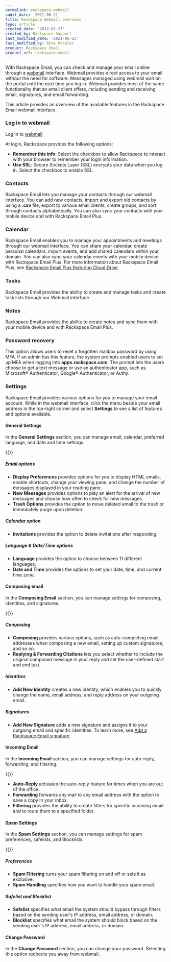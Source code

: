 ```yaml
---
permalink: rackspace-webmail
audit_date: '2021-06-21'
title: Rackspace Webmail overview
type: article
created_date: '2012-05-27'
created_by: Rackspace Support
last_modified_date: '2021-06-21'
last_modified_by: Rose Morales
product: Rackspace Email
product_url: rackspace-email
---
```


With Rackspace Email, you can check and manage your email online through a
[webmail](https://www.rackspace.com/email-hosting/webmail) interface. Webmail
provides direct access to your email without the need for software. Messages
managed using webmail wait on the portal until the next time you log in.
Webmail provides most of the same functionality that an email client offers,
including sending and receiving email, signatures, and email forwarding.

This article provides an overview of the available features in the Rackspace
Email webmail interface.

### Log in to webmail

Log in to [webmail](https://apps.rackspace.com/)

At login, Rackspace provides the following options:

- **Remember this info**: Select the checkbox to allow Rackspace to interact with your browser to remember your login information.
- **Use SSL**: Secure Sockets Layer (SSL) encrypts your data when you log in. Select the checkbox to enable SSL.

### Contacts

Rackspace Email lets you manage your contacts through our webmail interface. You can add new contacts,
import and export old contacts by using a **.csv** file, export to various email clients, create groups,
and sort through contacts alphabetically. You can also sync your contacts with your mobile device and
with Rackspace Email Plus.

### Calendar

Rackspace Email enables you to manage your appointments and meetings through our webmail interface.
You can share your calendar, create personal calendars, import events, and add shared calendars
within your domain. You can also sync your calendar events with your mobile device with Rackspace
Email Plus. For more information about Rackspace Email Plus, see
[Rackspace Email Plus featuring Cloud Drive](https://www.rackspace.com/en-us/email-hosting/webmail/cloud-drive).

### Tasks

Rackspace Email provides the ability to create and manage tasks and create task lists through
our Webmail interface.

### Notes

Rackspace Email provides the ability to create notes and sync them with your mobile device and
with Rackspace Email Plus.

### Password recovery

This option allows users to reset a forgotten mailbox password by using MFA. If an admin has
this feature, the system prompts enabled users to set up MFA when logging into **apps.rackspace.com**.
The prompt lets the users choose to get a text message or use an authenticator app, such as
Microsoft&reg; Authenticator, Google&reg; Authenticator, or Authy.

### Settings

Rackspace Email provides various options for you to manage your email account. While in the
webmail interface, click the menu beside your email address in the top-right corner and select
**Settings** to see a list of features and options available.

#### General Settings

In the **General Settings** section, you can manage email, calendar,
preferred language, and date and time settings.

{{<image src="general_settings.png" alt="" title="">}}

##### Email options

- **Display Preferences** provides options for you to display HTML emails,
  enable shortcuts, change your viewing pane, and change the number of messages
  displayed in your reading pane.
- **New Messages** provides options to play an alert for the arrival of new
  messages and choose how often to check for new messages.
- **Trash Options** provides the option to move deleted email to the trash or
  immediately purge upon deletion.

##### Calendar option

- **Invitations** provides the option to delete invitations after responding.

##### Language & Date/Time options

- **Language** provides the option to choose between 11 different languages.
- **Date and Time** provides the options to set your date, time, and current time zone.

#### Composing email

In the **Composing Email** section, you can manage settings for composing, identities, and signatures.

{{<image src="composing_email.png" alt="" title="">}}

##### Composing

- **Composing** provides various options, such as auto-completing email addresses when
  composing a new email, setting up custom signatures, and so on.
- **Replying & Forwarding Citations** lets you select whether to include the original
  composed message in your reply and set the user-defined start and end text.

##### Identities

- **Add New Identity** creates a new identity, which enables you to quickly change the name,
  email address, and reply address on your outgoing email.

##### Signatures

- **Add New Signature** adds a new signature and assigns it to your outgoing email and specific
  identities. To learn more, see [Add a Rackspace Email signature](/support/how-to/adding-a-signature-to-rackspace-email).

#### Incoming Email

In the **Incoming Email** section, you can manage settings for auto-reply, forwarding, and filtering.

{{<image src="incoming_email.png" alt="" title="">}}

- **Auto-Reply** activates the auto-reply feature for times when you are out of the office.
- **Forwarding** forwards any mail to any email address with the option to save a copy in your inbox.
- **Filtering** provides the ability to create filters for specific incoming email and to route
  them to a specified folder.

#### Spam Settings

In the **Spam Settings** section, you can manage settings for spam preferences, safelists, and Blocklists.

{{<image src="spam_settings.png" alt="" title="">}}

##### Preferences

- **Spam Filtering** turns your spam filtering on and off or sets it as exclusive.
- **Spam Handling** specifies how you want to handle your spam email.

##### Safelist and Blocklist

- **Safelist** specifies what email the system should bypass through filters based on the sending
  user's IP address, email address, or domain.
- **Blocklist** specifies what email the system should block based on the sending user's IP address,
  email address, or domain.

#### Change Password

In the **Change Password** section, you can change your password. Selecting this option redirects
you away from webmail.
